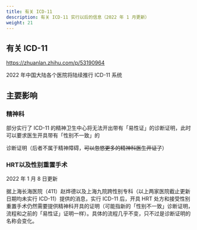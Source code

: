 ```yaml
---
title: 有关 ICD-11
description: 有关 ICD-11 实行以后的信息（2022 年 1 月更新）
weight: 21
---
```


## 有关 ICD-11

<https://zhuanlan.zhihu.com/p/53190964>

2022 年中国大陆各个医院将陆续推行 ICD-11 系统

## 主要影响

### 精神科

部分实行了 ICD-11 的精神卫生中心将无法开出带有「易性证」的诊断证明，此时可以要求医生开具带有「性别不一致」的

诊断证明（后者不属于精神障碍，~~可以忽悠更多的精神科医生开证了~~）

### HRT以及性别重置手术

2022 年 1 月 8 日更新

据上海长海医院（411）赵烨德以及上海九院跨性别专科（以上两家医院截止更新日期均未实行 ICD-11）提供的消息，实行 ICD-11 后，开具 HRT 处方和接受性别重置手术仍然需要提供精神科开具的证明（可能指新的「性别不一致」诊断证明，流程和之前的「易性证」证明一样）。具体的流程几乎不变，只不过是诊断证明的名称会变化。
